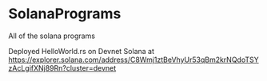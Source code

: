 # SolanaPrograms
All of the solana programs

Deployed HelloWorld.rs on Devnet Solana at https://explorer.solana.com/address/C8Wmj1ztBeVhyUr53qBm2krNQdoTSYzAcLgifXNj89Rn?cluster=devnet
